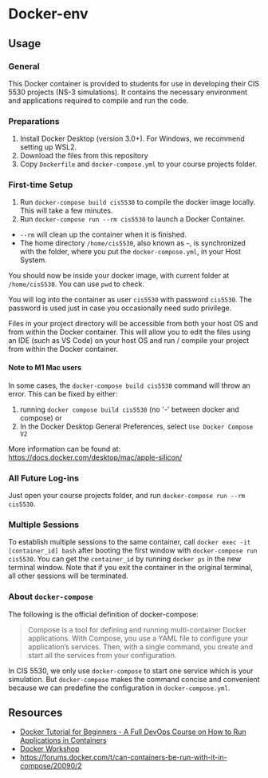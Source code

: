 # Docker-env

## Usage

### General

This Docker container is provided to students for use in developing their CIS 5530 projects (NS-3 simulations).  It contains the necessary environment and applications required to compile and run the code. 

### Preparations

1. Install Docker Desktop (version 3.0+). For Windows, we recommend setting up WSL2.
1. Download the files from this repository
1. Copy `Dockerfile` and `docker-compose.yml` to your course projects folder.

### First-time Setup

1. Run `docker-compose build cis5530` to compile the docker image locally. This will take a few minutes.
2. Run `docker-compose run --rm cis5530` to launch a Docker Container. 
  - `--rm` will clean up the container when it is finished.
  - The home directory `/home/cis5530`, also known as `~`, is synchronized with the folder, where you put the `docker-compose.yml`, in your Host System.

You should now be inside your docker image, with current folder at `/home/cis5530`. You can use `pwd` to check.

You will log into the container as user `cis5530` with password `cis5530`. The password is used just in case you occasionally need sudo privilege.

Files in your project directory will be accessible from both your host OS and from within the Docker container.  This will allow you to edit the files using an IDE (such as VS Code) on your host OS and run / compile your project from within the Docker container. 

#### Note to M1 Mac users

In some cases, the `docker-compose build cis5530` command will throw an error.  This can be fixed by either:
1. running `docker compose build cis5530` (no '-' between docker and compose) or
2. In the Docker Desktop General Preferences, select `Use Docker Compose V2`

More information can be found at: https://docs.docker.com/desktop/mac/apple-silicon/

### All Future Log-ins

Just open your course projects folder, and run `docker-compose run --rm cis5530`.

### Multiple Sessions

To establish multiple sessions to the same
 container, call `docker exec -it [container_id] bash` after booting the first window with `docker-compose run cis5530`. You can get the `container_id` by running `docker ps` in the new terminal window. Note that if you exit the container in the original terminal, all other sessions will be terminated.  

### About `docker-compose`

The following is the official definition of docker-compose:

> Compose is a tool for defining and running multi-container Docker applications. With Compose, you use a YAML file to configure your application’s services. Then, with a single command, you create and start all the services from your configuration.

In CIS 5530, we only use `docker-compose` to start one service which is your simulation. But `docker-compose` makes the command concise and convenient because we can predefine the configuration in `docker-compose.yml`.

## Resources

- [Docker Tutorial for Beginners - A Full DevOps Course on How to Run Applications in Containers](https://www.youtube.com/watch?v=fqMOX6JJhGo)
- [Docker Workshop](https://ipfs.io/ipfs/bafykbzacedzdnp34xeneqcaxcot7gvxpw55l5qrvgic6ma7tsoshfvpxvwev6?filename=Vincent%20Sesto%20et%20al.%20-%20The%20Docker%20Workshop_%20Learn%20how%20to%20use%20Docker%20containers%20effectively%20to%20speed%20up%20the%20development%20process-Packt%20Publishing%20%282020%29.pdf)
- https://forums.docker.com/t/can-containers-be-run-with-it-in-compose/20090/2
